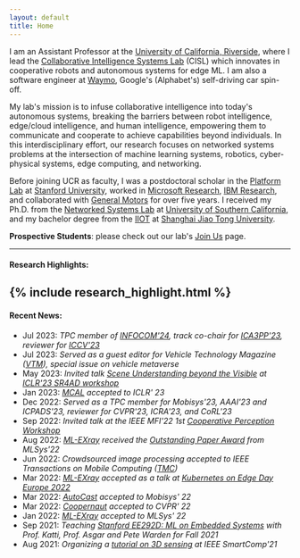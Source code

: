 ```yaml
---
layout: default
title: Home
---
```

 
I am an Assistant Professor at the [University of California, Riverside](https://cisl.ucr.edu/),
where I lead the [Collaborative Intelligence Systems Lab](https://cisl.ucr.edu/) (CISL) which innovates in cooperative robots and autonomous systems for edge ML. 
I am also a software engineer at [Waymo](https://waymo.com), Google's (Alphabet's) self-driving car spin-off.

My lab's mission is to infuse collaborative intelligence into today's autonomous systems, 
breaking the barriers between robot intelligence, edge/cloud intelligence, and human intelligence,
empowering them to communicate and cooperate to achieve capabilities beyond individuals.
In this interdisciplinary effort, our research focuses on networked systems problems at the intersection of machine learning systems, robotics, cyber-physical systems, edge computing, and networking.

Before joining UCR as faculty, I was a postdoctoral scholar in the [Platform Lab](https://platformlab.stanford.edu/student/han-qiu/) at [Stanford University](https://www.stanford.edu/), 
worked in [Microsoft Research](https://www.microsoft.com/en-us/research/group/networking-research/), [IBM Research](https://research.ibm.com/labs/watson/), and collaborated with [General Motors](https://www.gm.com/) for over five years.
I received my Ph.D. from the [Networked Systems Lab](https://nsl.usc.edu/) at [University of Southern California](https://www.usc.edu/), and my bachelor degree from the [IIOT](https://iiot.sjtu.edu.cn/) at [Shanghai Jiao Tong University](https://en.sjtu.edu.cn/).


**Prospective Students**: please check out our lab's [Join Us](https://cisl.ucr.edu/joinus/) page.



---
#### Research Highlights:
{% include research_highlight.html %}
---

#### Recent News:

* Jul 2023: *TPC member of [INFOCOM'24](https://infocom2024.ieee-infocom.org/), track co-chair for [ICA3PP'23](http://tjutanklab.com/ica3pp2023/home.html), reviewer for [ICCV'23](https://iccv2023.thecvf.com/)*
* Jul 2023: *Served as a guest editor for Vehicle Technology Magazine (<a href="http://www.ieeevtc.org/vtmagazine/specisu--Metaverse-CAVS.php">VTM</a>), special issue on vehicle metaverse*
* May 2023: *Invited talk <a href= "https://iclr.cc/virtual/2023/workshop/12831">Scene Understanding beyond the Visible</a> at <a href="https://opendrivelab.com/sr4ad/iclr23">ICLR'23 SR4AD workshop</a>*
* Jan 2023: *<a href= "https://openreview.net/pdf?id=1FxRPKrH8bw">MCAL</a> accepted to ICLR' 23*
* Dec 2022: *Served as a TPC member for Mobisys'23, AAAI'23 and ICPADS'23, reviewer for CVPR'23, ICRA'23, and CoRL'23*
* Sep 2022: *Invited talk at the IEEE MFI'22 1st <a href="https://coopermfi.github.io/">Cooperative Perception Workshop</a>*
* Aug 2022: *<a href= "https://arxiv.org/abs/2111.04779">ML-EXray</a> received the <a href="https://mlsys.org/virtual/2022/oral/2155">Outstanding Paper Award</a> from MLSys'22*
* Jun 2022: *Crowdsourced image processing accepted to IEEE Transactions on Mobile Computing (<a href="https://ieeexplore.ieee.org/document/9795060">TMC</a>)*
* Mar 2022: *<a href= "https://arxiv.org/abs/2111.04779">ML-EXray</a> accepted as a talk at <a href= "https://kubernetesonedgedayeu22.sched.com/event/zsA2/mlexray-observability-for-machine-learning-on-the-edge-michelle-nguyen-stanford">Kubernetes on Edge Day Europe 2022</a>*
* Mar 2022: *<a href= "https://arxiv.org/abs/2112.14947">AutoCast</a> accepted to Mobisys' 22*
* Mar 2022: *<a href="https://ut-austin-rpl.github.io/Coopernaut/">Coopernaut</a> accepted to CVPR' 22*
* Jan 2022: *<a href= "https://arxiv.org/abs/2111.04779">ML-EXray</a> accepted to MLSys' 22*
* Sep 2021: *Teaching <a href="https://ee292d.github.io/">Stanford EE292D: ML on Embedded Systems</a> with Prof. Katti, Prof. Asgar and Pete Warden for Fall 2021*
* Aug 2021: *Organizing a <a href="https://www.smart-comp.info/tutorials.html">tutorial on 3D sensing</a> at IEEE SmartComp'21*

